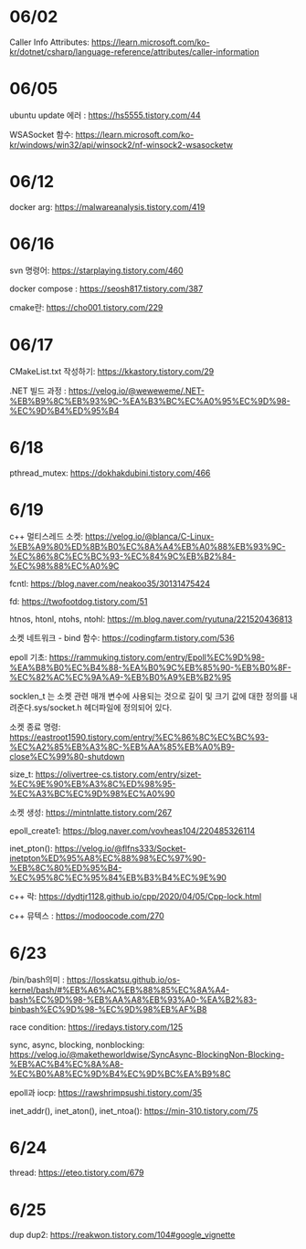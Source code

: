 # 06/02

Caller Info Attributes: https://learn.microsoft.com/ko-kr/dotnet/csharp/language-reference/attributes/caller-information

# 06/05

ubuntu update 에러 : https://hs5555.tistory.com/44

WSASocket 함수: https://learn.microsoft.com/ko-kr/windows/win32/api/winsock2/nf-winsock2-wsasocketw


# 06/12

docker arg: https://malwareanalysis.tistory.com/419

# 06/16

svn 명령어: https://starplaying.tistory.com/460

docker compose : https://seosh817.tistory.com/387

cmake란: https://cho001.tistory.com/229

# 06/17 

CMakeList.txt 작성하기: https://kkastory.tistory.com/29

.NET 빌드 과정 : https://velog.io/@weweweme/.NET-%EB%B9%8C%EB%93%9C-%EA%B3%BC%EC%A0%95%EC%9D%98-%EC%9D%B4%ED%95%B4

# 6/18

pthread_mutex: https://dokhakdubini.tistory.com/466

# 6/19 
c++ 멀티스레드 소켓: https://velog.io/@blanca/C-Linux-%EB%A9%80%ED%8B%B0%EC%8A%A4%EB%A0%88%EB%93%9C-%EC%86%8C%EC%BC%93-%EC%84%9C%EB%B2%84-%EC%98%88%EC%A0%9C

fcntl: https://blog.naver.com/neakoo35/30131475424

fd: https://twofootdog.tistory.com/51

htnos, htonl, ntohs, ntohl: https://m.blog.naver.com/ryutuna/221520436813

소켓 네트워크 - bind 함수: https://codingfarm.tistory.com/536

epoll 기초: https://rammuking.tistory.com/entry/Epoll%EC%9D%98-%EA%B8%B0%EC%B4%88-%EA%B0%9C%EB%85%90-%EB%B0%8F-%EC%82%AC%EC%9A%A9-%EB%B0%A9%EB%B2%95

socklen_t 는 소켓 관련 매개 변수에 사용되는 것으로 길이 및 크기 값에 대한 정의를 내려준다.sys/socket.h 헤더파일에 정의되어 있다.

소켓 종료 명령: https://eastroot1590.tistory.com/entry/%EC%86%8C%EC%BC%93-%EC%A2%85%EB%A3%8C-%EB%AA%85%EB%A0%B9-close%EC%99%80-shutdown

size_t: https://olivertree-cs.tistory.com/entry/sizet-%EC%9E%90%EB%A3%8C%ED%98%95-%EC%A3%BC%EC%9D%98%EC%A0%90


소켓 생성: https://mintnlatte.tistory.com/267

epoll_create1: https://blog.naver.com/vovheas104/220485326114

inet_pton(): https://velog.io/@flfns333/Socket-inetpton%ED%95%A8%EC%88%98%EC%97%90-%EB%8C%80%ED%95%B4-%EC%95%8C%EC%95%84%EB%B3%B4%EC%9E%90

c++ 락: https://dydtjr1128.github.io/cpp/2020/04/05/Cpp-lock.html

c++ 뮤텍스 : https://modoocode.com/270

# 6/23

/bin/bash의미 : https://losskatsu.github.io/os-kernel/bash/#%EB%A6%AC%EB%88%85%EC%8A%A4-bash%EC%9D%98-%EB%AA%A8%EB%93%A0-%EA%B2%83-binbash%EC%9D%98-%EC%9D%98%EB%AF%B8

race condition: https://iredays.tistory.com/125

sync, async, blocking, nonblocking: https://velog.io/@maketheworldwise/SyncAsync-BlockingNon-Blocking-%EB%AC%B4%EC%8A%A8-%EC%B0%A8%EC%9D%B4%EC%9D%BC%EA%B9%8C

epoll과 iocp: https://rawshrimpsushi.tistory.com/35

inet_addr(), inet_aton(), inet_ntoa(): https://min-310.tistory.com/75

# 6/24

thread: https://eteo.tistory.com/679

# 6/25

dup dup2: https://reakwon.tistory.com/104#google_vignette
